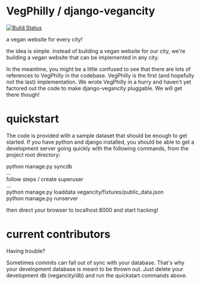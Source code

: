 VegPhilly / django-vegancity 
================
[![Build Status](https://travis-ci.org/vegphilly/vegphilly.com.png)](https://travis-ci.org/vegphilly/vegphilly.com)


a vegan website for every city!  

the idea is simple.  instead of building a vegan website for our city, 
we're building a vegan website that can be implemented in any city.  

In the meantime, you might be a little confused to see that there are 
lots of references to VegPhilly in the codebase. VegPhilly is the first 
(and hopefully not the last) implementation. We wrote VegPhilly in a hurry 
and haven't yet factored out the code to make django-vegancity pluggable. 
We will get there though!

quickstart
==========

The code is provided with a sample dataset that should be enough to get started. 
If you have python and django installed, you should be able to get a development server
going quickly with the following commands, from the project root directory:  
  
python manage.py syncdb  
...  
follow steps / create superuser  
...  
python manage.py loaddata vegancity/fixtures/public_data.json  
python manage.py runserver  
  
then direct your browser to localhost:8000 and start hacking!

current contributors
====================

Having trouble?

Sometimes commits can fall out of sync with your database. That's why your development
database is meant to be thrown out. Just delete your development db (vegancity/db) and
run the quickstart commands above.
